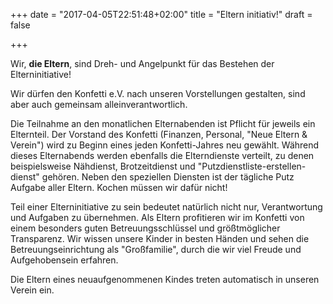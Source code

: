 +++
date = "2017-04-05T22:51:48+02:00"
title = "Eltern initiativ!"
draft = false

+++

Wir, **die Eltern**, sind Dreh- und Angelpunkt für das Bestehen der Elterninitiative!

Wir dürfen den Konfetti e.V. nach unseren Vorstellungen gestalten, sind aber auch gemeinsam alleinverantwortlich.

Die Teilnahme an den monatlichen Elternabenden ist Pflicht für jeweils ein Elternteil. Der Vorstand des Konfetti (Finanzen, Personal, "Neue Eltern & Verein") wird zu Beginn eines jeden Konfetti-Jahres neu gewählt. Während dieses Elternabends werden ebenfalls die Elterndienste verteilt, zu denen beispielsweise Nähdienst, Brotzeitdienst und "Putzdienstliste-erstellen-dienst" gehören. Neben den speziellen Diensten ist der tägliche Putz Aufgabe aller Eltern. Kochen müssen wir dafür nicht!

Teil einer Elterninitiative zu sein bedeutet natürlich nicht nur, Verantwortung und Aufgaben zu übernehmen. Als Eltern profitieren wir im Konfetti von einem besonders guten Betreuungsschlüssel und größtmöglicher Transparenz. Wir wissen unsere Kinder in besten Händen und sehen die Betreuungseinrichtung als "Großfamilie", durch die wir viel Freude und Aufgehobensein erfahren.

Die Eltern eines neuaufgenommenen Kindes treten automatisch in unseren Verein ein.

